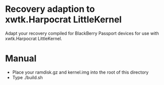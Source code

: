 # Recovery adaption to xwtk.Harpocrat LittleKernel
Adapt your recovery compiled for BlackBerry Passport devices for use with xwtk.Harpocrat LittleKernel.

# Manual
* Place your ramdisk.gz and kernel.img into the root of this directory
* Type ./build.sh
